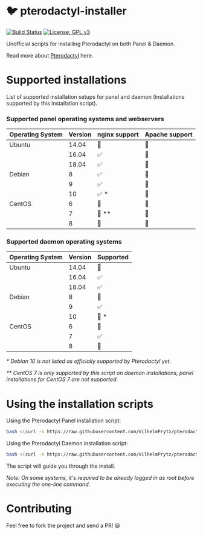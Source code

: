 # :bird: pterodactyl-installer

[![Build Status](https://travis-ci.org/VilhelmPrytz/pterodactyl-installer.svg?branch=master)](https://travis-ci.org/VilhelmPrytz/utbildningsmaterial)
[![License: GPL v3](https://img.shields.io/github/license/VilhelmPrytz/pterodactyl-installer)](LICENSE)

Unofficial scripts for installing Pterodactyl on both Panel & Daemon.

Read more about [Pterodactyl](https://pterodactyl.io/) here.

# Supported installations

List of supported installation setups for panel and daemon (installations supported by this installation script).

### Supported panel operating systems and webservers

| Operating System  | Version | nginx support        | Apache support |
| ----------------- | ------- | -------------------- | -------------- |
| Ubuntu            | 14.04   | :red_circle:         | :red_circle:   |
|                   | 16.04   | :white_check_mark:   | :red_circle:   |
|                   | 18.04   | :white_check_mark:   | :red_circle:   |
| Debian            | 8       | :white_check_mark:   | :red_circle:   |
|                   | 9       | :white_check_mark:   | :red_circle:   |
|                   | 10      | :white_check_mark: * | :red_circle:   |
| CentOS            | 6       | :red_circle:         | :red_circle:   |
|                   | 7       | :red_circle: **      | :red_circle:   |
|		            | 8	      | :red_circle:	     | :red_circle:   |

### Supported daemon operating systems

| Operating System  | Version | Supported          |
| ----------------- | ------- | ------------------ |
| Ubuntu            | 14.04   | :red_circle:       |
|                   | 16.04   | :white_check_mark: |
|                   | 18.04   | :white_check_mark: |
| Debian            | 8       | :red_circle:       |
|                   | 9       | :white_check_mark: |
|                   | 10      | :red_circle: *     |
| CentOS            | 6       | :red_circle:       |
|                   | 7       | :white_check_mark: |
| 		            | 8       | :red_circle:	   |

_* Debian 10 is not listed as officially supported by Pterodactyl yet._

_** CentOS 7 is only supported by this script on daemon installations, panel installations for CentOS 7 are not supported._

# Using the installation scripts

Using the Pterodactyl Panel installation script:

```bash
bash <(curl -s https://raw.githubusercontent.com/VilhelmPrytz/pterodactyl-installer/master/install-panel.sh)
```

Using the Pterodactyl Daemon installation script:

```bash
bash <(curl -s https://raw.githubusercontent.com/VilhelmPrytz/pterodactyl-installer/master/install-daemon.sh)
```

The script will guide you through the install.

*Note: On some systems, it's required to be already logged in as root before executing the one-line command.*

# Contributing

Feel free to fork the project and send a PR! :smiley:
